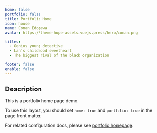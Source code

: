 ```yaml
---
home: false
portfolio: false
title: Portfolio Home
icon: house
name: Conan Edogawa
avatar: https://theme-hope-assets.vuejs.press/hero/conan.png

titles:
  - Genius young detective
  - Lan’s childhood sweetheart
  - The biggest rival of the black organization

footer: false
enable: false
---
```


## Description

This is a portfolio home page demo.

To use this layout, you should set `home: true` and `portfolio: true` in the page front matter.

For related configuration docs, please see [portfolio homepage](https://theme-hope.vuejs.press/guide/blog/home.html#portfolio-style-homepage).
